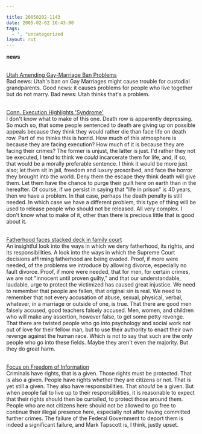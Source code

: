 ```yaml
---

title: 20050202-1143
date: 2005-02-02 16:43:00
tags:
  - ", "uncategorized
layout: rut
---
```


<strong>news</strong><br  /><br  />

<a href="http://news.findlaw.com/ap_stories/other/1110/2-1-2005/20050201111503_09.html">Utah
Amending Gay-Marriage Ban Problems</a><br  /> Bad news: Utah's ban
on Gay Marriages might cause trouble for custodial grandparents.
Good news: it causes problems for people who live together but do
not marry.  Bad news: Utah thinks that's a problem. <br  /><br  />

<a href="http://news.findlaw.com/ap_stories/other/1110/2-1-2005/20050201111503_20.html">Conn.
Execution Highlights 'Syndrome'</a><br  /> I don't know what to make
of this one.  Death row is apparently depressing.  So much so, that
some people sentenced to death are giving up on possible appeals
because they think they would rather die than face life on death row.
Part of me thinks this is horrid.  How much of this atmosphere is
because they are facing execution?  How much of it is because they
are facing their crimes?  The former is unjust, the latter is just.
I'd rather they not be executed, I tend to think we <em>could</em>
incarcerate them for life, and, if so, that would be a morally
preferable sentence.  I think it would be more just also; let them
sit in jail, freedom and luxury proscribed, and face the horror
they brought into the world.  Deny them the escape they think death
will give them.  Let them have the chance to purge their guilt
here on earth than in the hereafter.  Of course, if we persist in
saying that "life in prison" is 40 years, then we have a problem.
In that case, perhaps the death penalty is still needed.  In which
case we have a different problem, this type of thing will be used
to release people who should not be released.  All very complex.
I don't know what to make of it, other than there is precious little
that is good about it.<br  /><br  />

<a href="http://www.townhall.com/columnists/phyllisschlafly/ps20050131.shtml">Fatherhood
faces stacked deck in family court</a><br  /> An insightful look
into the ways in which we deny fatherhood, its rights, and its
responsibilities.  A look into the ways in which the Supreme Court
decisions affirming fatherhood are being evaded.  Proof, if more
were needed, of the problems we introduce by allowing divorce,
especially no fault divorce.  Proof, if more were needed, that for
men, for certain crimes, we are not "innocent until proven guilty,"
and that our understandable, laudable, urge to protect the victimized
has caused great injustice.  We need to remember that people are
fallen, that original sin is real.  We need to remember that not
every accusation of abuse, sexual, physical, verbal, whatever,
in a marriage or outside of one, is true.  That there are good
men falsely accused, good teachers falsely accused.  Men, women,
and children who will make any assertion, however false, to get
some petty revenge.  That there are twisted people who go into
psychology and social work not out of love for their fellow man,
but to use their authority to enact their own revenge against the
human race.  Which is not to say that such are the only people
who go into these fields.  Maybe they aren't even the majority.
But they do great harm.<br  /><br  />

<a href="http://www.townhall.com/columnists/marktapscott/mt20050131.shtml">Focus
on Freedom of Information</a><br  /> Criminals have rights,
that is a given.  Those rights must be protected.  That is also
a given.  People have rights whether they are citizens or not.
That is yet still a given.  They also have responsibilities.
That <em>should</em> be a given.  But when people fail to live up
to their responsibilities, it is reasonable to expect that their
rights should then be curtailed, to protect those around them.
People who are not citizens here should not be allowed to go free
to continue their illegal presence here, especially not after having
committed further crimes.  The failure of the Federal Government to
deport them is indeed a significant failure, and Mark Tapscott is,
I think, justly upset.

